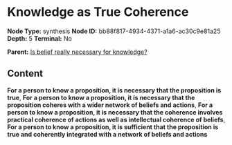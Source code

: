# Knowledge as True Coherence

**Node Type:** synthesis
**Node ID:** bb88f817-4934-4371-a1a6-ac30c9e81a25
**Depth:** 5
**Terminal:** No

**Parent:** [Is belief really necessary for knowledge?](is-belief-really-necessary-for-knowledge-antithesis-fb4382c1-7a89-47d6-8a1b-1731bfbdde65.md)

## Content

**For a person to know a proposition, it is necessary that the proposition is true**, **For a person to know a proposition, it is necessary that the proposition coheres with a wider network of beliefs and actions**, **For a person to know a proposition, it is necessary that the coherence involves practical coherence of actions as well as intellectual coherence of beliefs**, **For a person to know a proposition, it is sufficient that the proposition is true and coherently integrated with a network of beliefs and actions**
